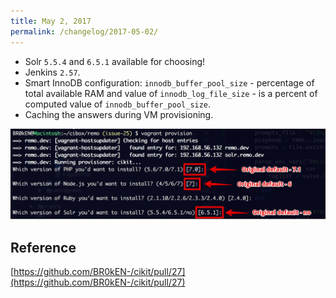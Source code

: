 ```yaml
---
title: May 2, 2017
permalink: /changelog/2017-05-02/
---
```


- Solr `5.5.4` and `6.5.1` available for choosing!
- Jenkins `2.57`.
- Smart InnoDB configuration: `innodb_buffer_pool_size` - percentage of total available RAM and value of `innodb_log_file_size` - is a percent of computed value of `innodb_buffer_pool_size`.
- Caching the answers during VM provisioning.

![VM prompts](images/cikit_vm_prompts_cache.png)

## Reference

[https://github.com/BR0kEN-/cikit/pull/27](https://github.com/BR0kEN-/cikit/pull/27)
